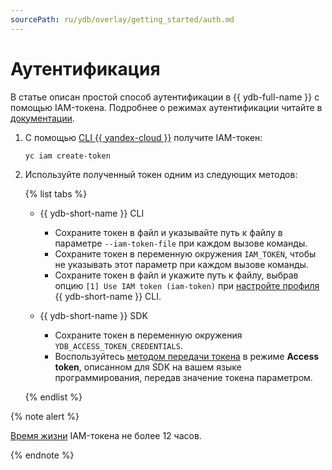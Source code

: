 ```yaml
---
sourcePath: ru/ydb/overlay/getting_started/auth.md
---
```

# Аутентификация

В статье описан простой способ аутентификации в {{ ydb-full-name }} с помощью IAM-токена. Подробнее о режимах аутентификации читайте в [документации](../concepts/connect.md#auth).

1. С помощью [CLI {{ yandex-cloud }}](../../cli/index.yaml) получите IAM-токен:

    ```bash
    yc iam create-token
    ```

1. Используйте полученный токен одним из следующих методов:

    {% list tabs %}

    - {{ ydb-short-name }} CLI

      * Сохраните токен в файл и указывайте путь к файлу в параметре `--iam-token-file` при каждом вызове команды.
      * Сохраните токен в переменную окружения `IAM_TOKEN`, чтобы не указывать этот параметр при каждом вызове команды.
      * Сохраните токен в файл и укажите путь к файлу, выбрав опцию `[1] Use IAM token (iam-token)` при [настройте профиля](../reference/ydb-cli/profile/create.md) {{ ydb-short-name }} CLI.

    - {{ ydb-short-name }} SDK

      * Сохраните токен в переменную окружения `YDB_ACCESS_TOKEN_CREDENTIALS`.
      * Воспользуйтесь [методом передачи токена](../reference/ydb-sdk/auth.md#auth-provider) в режиме **Access token**, описанном для SDK на вашем языке программирования, передав значение токена параметром.

    {% endlist %}

{% note alert %}

[Время жизни](../../iam/concepts/authorization/iam-token.md#lifetime) IAM-токена не более 12 часов.

{% endnote %}
